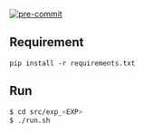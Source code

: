 [![pre-commit](https://img.shields.io/badge/pre--commit-enabled-brightgreen?logo=pre-commit&logoColor=white)](https://github.com/pre-commit/pre-commit)

## Requirement

`pip install -r requirements.txt`

## Run

```bash
$ cd src/exp_<EXP>
$ ./run.sh
```
